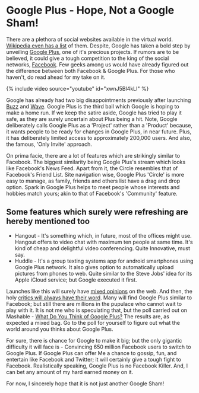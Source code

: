 # Google Plus - Hope, Not a Google Sham!

There are a plethora of social websites available in the virtual world. <a href="http://en.wikipedia.org/wiki/List_of_social_networking_websites">Wikipedia even has a list</a> of them. Despite, Google has taken a bold step by unveiling <a href="http://googleblog.blogspot.com/2011/06/introducing-google-project-real-life.html">Google Plus</a>, one of it's precious projects. If rumors are to be believed, it could give a tough competition to the king of the social networks, <a href="https://www.facebook.com/">Facebook</a>. Few geeks among us would have already figured out the difference between both Facebook &amp; Google Plus. For those who haven't, do read ahead for my take on it.

{% include video source="youtube" id="xwnJ5Bl4kLI" %}

Google has already had two big disappointments previously after launching <a href="http://www.google.com/buzz">Buzz</a> and <a href="http://wave.google.com/">Wave</a>.  Google Plus is the third ball which Google is hoping to make a home run. If we keep the satire aside, Google has tried to play it safe, as they are surely uncertain about Plus being a hit. Note, Google deliberately calls Google Plus as a 'Project' rather than a 'Product' because, it wants people to be ready for changes in Google Plus, in near future. Plus, it has deliberately limited access to approximately 200,000 users. And also, the famous, 'Only Invite' approach.

On prima facie, there are a lot of features which are strikingly similar to Facebook. The biggest similarity being Google Plus's stream which looks like Facebook's News Feed. Apart from it, the Circle resembles that of Facebook's Friend List. Site navigation wise, Google Plus 'Circle' is more easy to manage, as family, friends and others list have a drag and drop option. Spark in Google Plus helps to meet people whose interests and hobbies match yours; akin to that of Facebook's 'Community' feature. 

## Some features which surely were refreshing are hereby mentioned too

- Hangout - It's something which, in future, most of the offices might use. Hangout offers to video chat with maximum ten people at same time. It's kind of cheap and delightful video conferencing. Quite Innovative, must say.<br />
- Huddle - It's a group texting systems app for android smartphones using Google Plus network. It also gives option to automatically upload pictures from phones to web.  Quite similar to the Steve Jobs' idea for its Apple iCloud service; but Google executed it first.

Launches like this will surely have <a href="http://www.bbc.co.uk/news/technology-13956336">mixed opinions</a> on the web. And then, the holy <a href="http://www.pcworld.com/article/231396/google_what_the_critics_are_saying_about_the_new_social_network.html">critics will always have their word</a>. Many will find Google Plus similar to Facebook; but still there are millions in the pupulace who cannot wait to play with it. It is not me who is speculating that, but the poll carried out on Mashable - <a href="http://mashable.com/2011/06/28/google-plus-poll/">What Do You Think of Google Plus?</a> The results are, as expected a mixed bag. Go to the poll for yourself to figure out what the world around you thinks about Google Plus. 

For sure, there is chance for Google to make it big; but the only gigantic difficulty it will face is - Convincing 650 million Facebook users to switch to Google Plus.  If Google Plus can offer Me a chance to gossip, fun, and entertain like Facebook and Twitter; it will certainly give a tough fight to Facebook. Realistically speaking, Google Plus is no Facebook Killer. And, I can bet any amount of my hard earned money on it. 

For now, I sincerely hope that it is not just another Google Sham!
